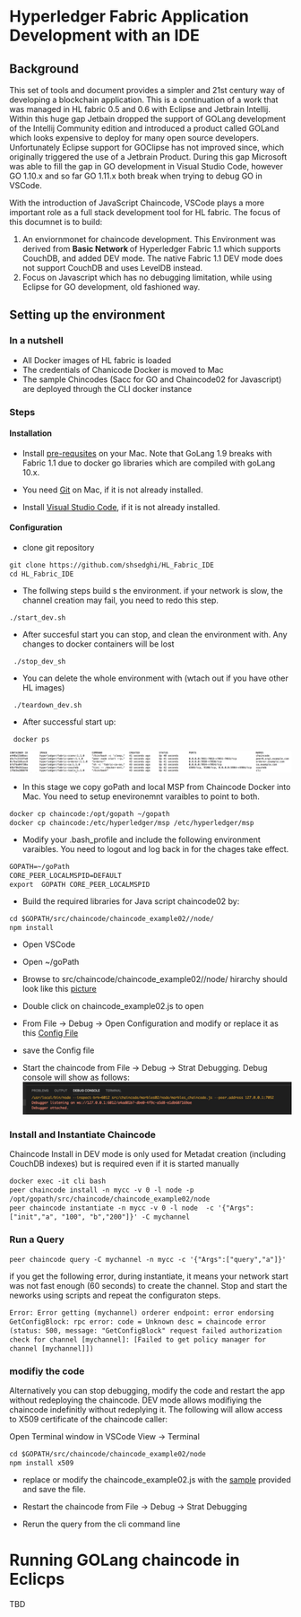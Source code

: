 # Hyperledger Fabric Application Development with an IDE
## Background
This set of tools and document provides a simpler and 21st century way of developing a blockchain application. This is a continuation of a work that was managed in HL fabric 0.5 and 0.6 with Eclipse and Jetbrain Intellij. Within this huge gap Jetbain dropped the support of GOLang development of the Intellij Community edition  and introduced a product called GOLand which looks expensive to deploy for many open source developers. Unfortunately Eclipse support for GOClipse has not improved since, which originally triggered the use of a Jetbrain Product. During this gap Microsoft was able to fill the gap in GO development in Visual Studio Code, however GO 1.10.x and so far GO 1.11.x both  break when trying to debug GO in VSCode. 

With the introduction of JavaScript Chaincode, VSCode plays a more important role as a full stack development tool for HL fabric. The focus of this documnet is to build:

1. An enviornmonet for chaincode development. This Environment was derived from <b>Basic Network </b>of Hyperledger Fabric 1.1 which supports CouchDB, and added DEV mode. The native Fabric 1.1 DEV mode does not support CouchDB and uses LevelDB instead.
2. Focus on Javascript which has no debugging limitation, while using Eclipse for GO development, old fashioned way.


## Setting up the environment

### In a nutshell

* All Docker images of HL fabric is loaded
* The credentials of Chanicode Docker is moved to Mac
* The sample Chincodes (Sacc for GO and Chaincode02 for Javascript) are deployed through the CLI docker instance

### Steps
#### Installation ####

* Install [pre-requsites](https://hyperledger-fabric.readthedocs.io/en/release-1.1/prereqs.html) on your Mac. Note that GoLang 1.9 breaks with Fabric 1.1 due to docker go libraries which are compiled with  goLang 10.x.

* You need [Git](https://git-scm.com/download/mac) on Mac, if it is not already installed.

* Install [Visual Studio Code](https://code.visualstudio.com/), if it is not already installed.


#### Configuration ####
* clone git repository
```
git clone https://github.com/shsedghi/HL_Fabric_IDE
cd HL_Fabric_IDE
```
* The follwing steps build s the environment. if your network is slow, the channel creation may fail, you need to redo this step.
```
./start_dev.sh
```
* After succesful start you can stop, and clean the environment with. Any changes to docker containers will be lost
```
 ./stop_dev_sh
```
* You can delete the whole environment with (wtach out if you have other HL images)
```
 ./teardown_dev.sh
```
* After successful start up:
```
 docker ps
```
![](images/Docker_PS.png)

* In this stage we copy goPath and local MSP from Chaincode Docker into Mac. You need to setup  enevironemnt varaibles to point to both. 

```
docker cp chaincode:/opt/gopath ~/gopath
docker cp chaincode:/etc/hyperledger/msp /etc/hyperledger/msp
```
* Modify your .bash_profile and include the following environment varaibles. You need to logout and log back in for the chages take effect.
```
GOPATH=~/goPath
CORE_PEER_LOCALMSPID=DEFAULT
export  GOPATH CORE_PEER_LOCALMSPID 
```

* Build the required libraries for Java script chaincode02 by:
```
cd $GOPATH/src/chaincode/chaincode_example02//node/
npm install
```
* Open VSCode 
* Open ~/goPath
* Browse to src/chaincode/chaincode_example02//node/
hirarchy should look like this [picture](images/VScode.png)

* Double click on chaincode_example02.js to open
* From File &rightarrow; Debug &rightarrow; Open Configuration and modify or replace it as this [Config File](lunch_js.json) 
* save the Config file
* Start the chaincode from File &rightarrow; Debug &rightarrow; Strat Debugging. Debug console will show as follows:
![Debug Console](images/Debug_Console.png)
### Install and Instantiate Chaincode
Chaincode Install in DEV mode is only used for Metadat creation (including CouchDB indexes) but is required even if it is started manually

```
docker exec -it cli bash
peer chaincode install -n mycc -v 0 -l node -p /opt/gopath/src/chaincode/chaincode_example02/node
peer chaincode instantiate -n mycc -v 0 -l node  -c '{"Args":["init","a", "100", "b","200"]}' -C mychannel
```
### Run a Query
```
peer chaincode query -C mychannel -n mycc -c '{"Args":["query","a"]}'

```
if you get the following error, during instantiate, it means your network start was not fast enough (60 seconds) to create the channel. Stop and start the neworks using scripts and repeat the configuraton steps.

```
Error: Error getting (mychannel) orderer endpoint: error endorsing GetConfigBlock: rpc error: code = Unknown desc = chaincode error (status: 500, message: "GetConfigBlock" request failed authorization check for channel [mychannel]: [Failed to get policy manager for channel [mychannel]])
```

### modifiy the code
Alternatively you can stop debugging, modify the  code and restart the app without redeploying the chaincode. DEV mode allows modifiying the chaincode indefinitly without redeplying it. The following will allow access to X509 certificate of the chaincode caller:

Open Terminal window in VSCode View &rightarrow; Terminal

```
cd $GOPATH/src/chaincode/chaincode_example02/node
npm install x509
```

* replace or modify the chaincode_example02.js with the [sample](samples/chaincode_example02.js) provided and save the file.

*  Restart the chaincode from File &rightarrow; Debug &rightarrow; Strat Debugging
*  Rerun the query from the cli command line

# Running GOLang chaincode in Eclicps

TBD





